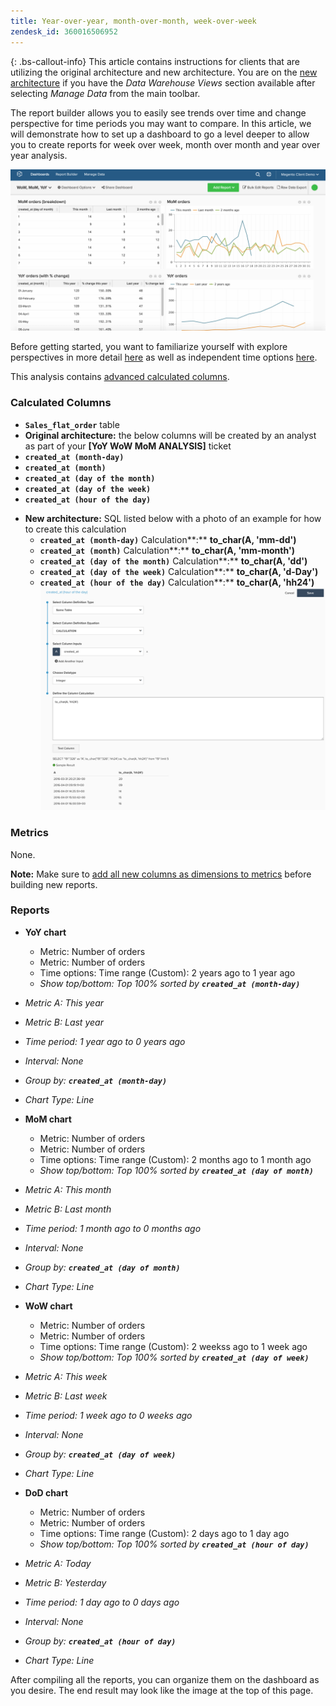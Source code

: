 ```yaml
---
title: Year-over-year, month-over-month, week-over-week
zendesk_id: 360016506952
---
```


{: .bs-callout-info}
This article contains instructions for clients that are utilizing the original architecture and new architecture. You are on the [new architecture](../../administrator/account-management/new-architecture.md) if you have the _Data Warehouse Views_ section available after selecting _Manage Data_ from the main toolbar.

The report builder allows you to easily see trends over time and change perspective for time periods you may want to compare. In this article, we will demonstrate how to set up a dashboard to go a level deeper to allow you to create reports for week over week, month over month and year over year analysis.

![](../../assets/Wow__mom__yoy.png)

Before getting started, you want to familiarize yourself with explore perspectives in more detail [here](../../tutorials/using-visual-report-builder.md) as well as independent time options [here](../../tutorials/time-options-visual-rpt-bldr.md).

This analysis contains [advanced calculated columns](../data-warehouse-mgr/adv-calc-columns.md).

### Calculated Columns

* <span class="wysiwyg-color-blue">**`Sales_flat_order`**</span> table
* **Original architecture:** the below columns will be created by an analyst as part of your **[YoY WoW MoM ANALYSIS]** ticket
* <span class="wysiwyg-color-blue">**`created_at (month-day)`**</span>
* <span class="wysiwyg-color-blue">**`created_at (month)`**</span>
* <span class="wysiwyg-color-blue">**`created_at (day of the month)`**</span>
* <span class="wysiwyg-color-blue">**`created_at (day of the week)`**</span>
* <span class="wysiwyg-color-blue">**`created_at (hour of the day)`**</span>
<!--{: style="list-style-type: circle;"}-->

* **New architecture:** SQL listed below with a photo of an example for how to create this calculation
  * <span class="wysiwyg-color-blue">**`created_at (month-day)`**</span> Calculation**:** **to_char(A, 'mm-dd')**
  * <span class="wysiwyg-color-blue">**`created_at (month)`**</span> Calculation**:** **to_char(A, 'mm-month')**
  * <span class="wysiwyg-color-blue">**`created_at (day of the month)`**</span> Calculation**:** **to_char(A, 'dd')**
  * <span class="wysiwyg-color-blue">**`created_at (day of the week)`**</span> Calculation**:** **to_char(A, 'd-Day')**
  * <span class="wysiwyg-color-blue">**`created_at (hour of the day)`**</span> Calculation**:** **to_char(A, 'hh24')**
    ![](../../assets/Screen_Shot_2017-10-05_at_4.27.32_PM.png)

### Metrics

None.

**Note:** Make sure to [add all new columns as dimensions to metrics](../data-warehouse-mgr/manage-data-dimensions-metrics.md) before building new reports.

### Reports

* **YoY chart**
  * Metric: Number of orders
  <!--{: style="list-style-type: square;"}-->

  * Metric: Number of orders
  * Time options: Time range (Custom): 2 years ago to 1 year ago
  <!--{: style="list-style-type: square;"}-->

  * *Show top/bottom: Top 100% sorted by **`created_at (month-day)`***

* *Metric A: This year*
* *Metric B: Last year*
* *Time period: 1 year ago to 0 years ago*
* *Interval: None*
* *Group by: **`created_at (month-day)`***
* *Chart Type: Line*
<!--{: style="list-style-type: circle;"}-->

* **MoM chart**
  * Metric: Number of orders
  <!--{: style="list-style-type: square;"}-->

  * Metric: Number of orders
  * Time options: Time range (Custom): 2 months ago to 1 month ago
  <!--{: style="list-style-type: square;"}-->

  * *Show top/bottom: Top 100% sorted by **`created_at (day of month)`***

* *Metric A: This month*
* *Metric B: Last month*
* *Time period: 1 month ago to 0 months ago*
* *Interval: None*
* *Group by: **`created_at (day of month)`***
* *Chart Type: Line*
<!--{: style="list-style-type: circle;"}-->

* **WoW chart**
  * Metric: Number of orders
  <!--{: style="list-style-type: square;"}-->

  * Metric: Number of orders
  * Time options: Time range (Custom): 2 weekss ago to 1 week ago
  <!--{: style="list-style-type: square;"}-->

  * *Show top/bottom: Top 100% sorted by **`created_at (day of week)`***

* *Metric A: This week*
* *Metric B: Last week*
* *Time period: 1 week ago to 0 weeks ago*
* *Interval: None*
* *Group by: **`created_at (day of week)`***
* *Chart Type: Line*
<!--{: style="list-style-type: circle;"}-->

* **DoD chart**
  * Metric: Number of orders
  <!--{: style="list-style-type: square;"}-->

  * Metric: Number of orders
  * Time options: Time range (Custom): 2 days ago to 1 day ago
  <!--{: style="list-style-type: square;"}-->

  * *Show top/bottom: Top 100% sorted by **`created_at (hour of day)`***

* *Metric A: Today*
* *Metric B: Yesterday*
* *Time period: 1 day ago to 0 days ago*
* *Interval: None*
* *Group by: **`created_at (hour of day)`***
* *Chart Type: Line*
<!--{: style="list-style-type: circle;"}-->

After compiling all the reports, you can organize them on the dashboard as you desire. The end result may look like the image at the top of this page.

